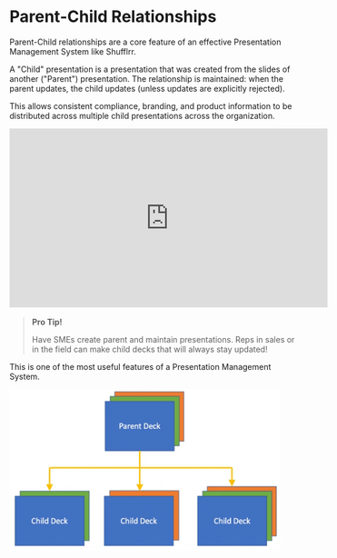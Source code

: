 # Parent-Child Relationships

Parent-Child relationships are a core feature of an effective Presentation Management System like Shufflrr. 

A "Child" presentation is a presentation that was created from the slides of another ("Parent") presentation. The relationship is maintained: when the parent updates, the child updates (unless updates are explicitly rejected). 

This allows consistent compliance, branding, and product information to be distributed across multiple child presentations across the organization. 

<div class="player">
<iframe width="560" height="315" src="https://www.youtube-nocookie.com/embed/Z-U3JQf8QeE" title="YouTube video player" frameborder="0" allow="accelerometer; autoplay; clipboard-write; encrypted-media; gyroscope; picture-in-picture" allowfullscreen></iframe>
</div>

>**Pro Tip!**
> 
> Have SMEs create parent and maintain presentations. Reps in sales or in the field can make child decks that will always stay updated! 

This is one of the most useful features of a Presentation Management System. 

![When the parent updates, the children update](img/presentations-parentchild.gif)

